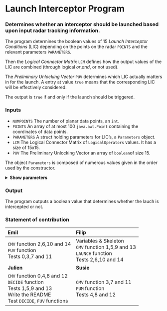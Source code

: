 


# Launch Interceptor Program

### Determines whether an interceptor should be launched based upon input radar tracking information.

The program determines the boolean values of 15 _Launch Interceptor Conditions_ (LIC) depending on the points on the radar `POINTS` and the relevant parameters `PARAMETERS`.

Then the _Logical Connector Matrix_ `LCM` defines how the output values of the LIC are combined (through logical _or_,_and_, or not used).

The _Preliminary Unlocking Vector_ `PUV` determines which LIC actually matters in for the launch. A entry at value `true` means that the corresponding LIC will be effectively considered.

The output is `true` if and only if the launch should be triggered.

### Inputs

* `NUMPOINTS` The number of planar data points, an `int`.
* `POINTS` An array of at most 100 `java.awt.Point` containing the coordinates of data points.
* `PARAMETERS` A struct holding parameters for LIC’s, a `Parameters` object.
* `LCM` The Logical Connector Matrix of `LogicalOperators` values. It has a size of 15x15.
* `PUV` The Preliminary Unlocking Vector an array of `boolean`of size 15.

The object `Parameters` is composed of numerous values given in the order used by the constructor.
<details>
<summary><b>Show parameters</b></summary>
</br>
<ul>
<li> <code> double LENGTH1 </code> </li>
<li> <code> double RADIUS1 </code> </li>
<li> <code> double EPSILON </code> </li>
<li> <code> double AREA1 </code> </li>
<li> <code> int QPTS </code> </li>
<li> <code> int QUADS </code> </li>
<li> <code> double DIST </code> </li>
<li> <code> int NPTS </code> </li>
<li> <code> int KPTS </code> </li>
<li> <code> int APTS </code> </li>
<li> <code> int BPTS </code> </li>
<li> <code> int CPTS </code> </li>
<li> <code> int DPTS </code> </li>
<li> <code> int EPTS </code> </li>
<li> <code> int FPTS </code> </li>
<li> <code> int GPTS </code> </li>
<li> <code> double LENGTH2 </code> </li>
<li> <code> double RADIUS2 </code> </li>
<li> <code> double AREA2 </code> </li>
</ul>
</details>

### Output

The program outputs a boolean value that determines whether the lauch is intercepted or not.

### Statement of contribution

|Emil|Filip |
|:--|:--|
| `CMV` function 2,6,10 and 14 <br/> `FUV` function <br/>Tests 0,3,7 and 11 | Variables & Skeleton <br/> `CMV` function 1,5,9 and 13 <br/> `LAUNCH` function <br/> Tests 2,6,10 and 14 <br/> |
|**Julien** | **Susie** |
`CMV` function 0,4,8 and 12 <br/> `DECIDE` function <br/> Tests 1,5,9 and 13 <br/> Write the README <br/> Test `DECIDE`, `FUV` functions <br/>  | `CMV` function 3,7 and 11 <br/> `PUM` function <br/> Tests 4,8 and 12 <br/>  |
